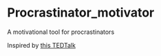 # Procrastinator_motivator
A motivational tool for procrastinators

Inspired by [this TEDTalk](https://www.youtube.com/watch?v=arj7oStGLkU)

